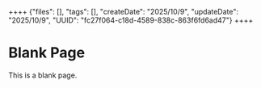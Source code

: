 ++++
{"files": [], "tags": [], "createDate": "2025/10/9", "updateDate": "2025/10/9", "UUID": "fc27f064-c18d-4589-838c-863f6fd6ad47"}
++++

# Blank Page
This is a blank page.
